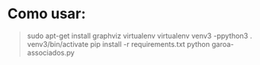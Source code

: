 # Como usar:

 > sudo apt-get install graphviz virtualenv
 > virtualenv venv3 -ppython3
 > . venv3/bin/activate
 > pip install -r requirements.txt
 > python garoa-associados.py
